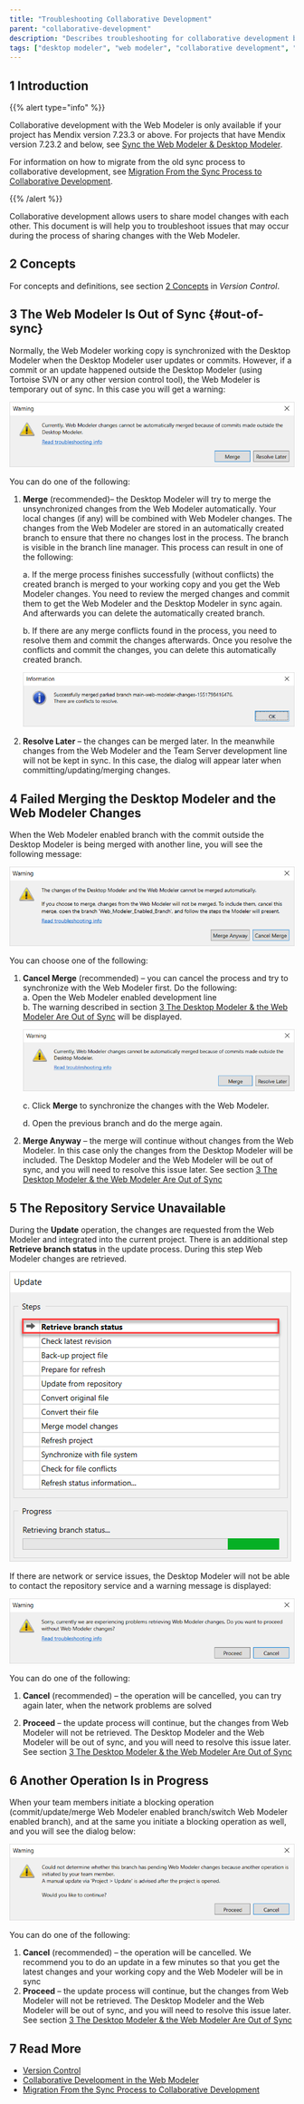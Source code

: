 ```yaml
---
title: "Troubleshooting Collaborative Development"
parent: "collaborative-development"
description: "Describes troubleshooting for collaborative development between the Mendix Desktop Modeler and the Mendix Web Modeler"
tags: ["desktop modeler", "web modeler", "collaborative development", "troubleshooting", "troubleshoot"]
---
```


## 1 Introduction 

{{% alert type="info" %}}

Collaborative development with the Web Modeler is only available if your project has Mendix version 7.23.3 or above. For projects that have Mendix version 7.23.2 and below, see [Sync the Web Modeler & Desktop Modeler](/web-modeler/general-sync-webmodeler-desktopmodeler). 

For information on how to migrate from the old sync process to collaborative development, see [Migration From the Sync Process to Collaborative Development](collaborative-development-migration).

{{% /alert %}}

Collaborative development allows users to share model changes with each other. This document is will help you to troubleshoot issues that may occur during the process of sharing changes with the Web Modeler.

## 2 Concepts

For concepts and definitions, see section [2 Concepts](version-control#concepts) in *Version Control*. 

## 3 The Web Modeler Is Out of Sync {#out-of-sync}

Normally, the Web Modeler working copy is synchronized with the Desktop Modeler when the Desktop Modeler user updates or commits. However, if a commit or an update happened outside the Desktop Modeler (using Tortoise SVN or any other version control tool), the Web Modeler is temporary out of sync. In this case you will get a warning:

![](attachments/collaborative-development-troubleshooting/changes-are-out-of-sync.png)

You can do one of the following:

1.  **Merge** (recommended)–  the Desktop Modeler will try to merge the unsynchronized changes from the Web Modeler automatically. Your local changes (if any) will be combined with Web Modeler changes. The changes from the Web Modeler are stored in an automatically created branch to ensure that there no changes lost in the process. The branch is visible in the branch line manager. This process can result in one of the following: <br/>

	a.  If the merge process finishes successfully (without conflicts) the created branch is merged to your working copy and you get the Web Modeler changes. You need to review the merged changes and commit them to get the Web Modeler and the Desktop Modeler in sync again. And afterwards you can delete the automatically created branch.<br/>

	b. If there are any merge conflicts found in the process, you need to resolve them and commit the changes afterwards. Once you resolve the conflicts and commit the changes, you can delete this automatically created branch.<br/>

	![](attachments/collaborative-development-troubleshooting/automatically-created-branch.png)

2. **Resolve Later** –  the changes can be merged later. In the meanwhile changes from the Web Modeler and the Team Server development line will not be kept in sync. In this case, the dialog will appear later when committing/updating/merging changes. 

## 4 Failed Merging the Desktop Modeler and the Web Modeler Changes 

When the Web Modeler enabled branch with the commit outside the Desktop Modeler is being merged with another line, you will see the following message:

![](attachments/collaborative-development-troubleshooting/cannot-merge-automatically.png)

You can choose one of the following:

1.  **Cancel Merge** (recommended) – you can cancel the process and try to synchronize with the Web Modeler first. Do the following:<br/>
	a.  Open the Web Modeler enabled development line<br/>
	b.  The warning described in section [3 The Desktop Modeler & the Web Modeler Are Out of Sync](#out-of-sync) will be displayed.<br/>

	![](attachments/collaborative-development-troubleshooting/changes-are-out-of-sync.png)<br/>

	c. Click **Merge** to synchronize the changes with the Web Modeler.<br/>

	d. Open the previous branch and do the merge again. 

2. **Merge Anyway** – the merge will continue without changes from the Web Modeler. In this case only the changes from the Desktop Modeler will be included. The Desktop Modeler and the Web Modeler will be out of sync, and you will need to resolve this issue later. See section [3 The Desktop Modeler & the Web Modeler Are Out of Sync](#out-of-sync)

## 5 The Repository Service Unavailable

During the **Update** operation, the changes are requested from the Web Modeler and integrated into the current project.  There is an additional step **Retrieve branch status** in the update process. During this step Web Modeler changes are retrieved. 

![](attachments/collaborative-development-troubleshooting/retrieving-branch-status.png)

If there are network or service issues, the Desktop Modeler will not be able to contact the repository service and a warning message is displayed:

![](attachments/collaborative-development-troubleshooting/changes-are-not-retrieved.png)

You can do one of the following:

1. **Cancel** (recommended) – the operation will be cancelled, you can try again later, when the network problems are solved 

2. **Proceed** – the update process will continue, but the changes from Web Modeler will not be retrieved. The Desktop Modeler and the Web Modeler will be out of sync, and you will need to resolve this issue later. See section [3 The Desktop Modeler & the Web Modeler Are Out of Sync](#out-of-sync)

## 6 Another Operation Is in Progress

When your team members initiate a blocking operation (commit/update/merge Web Modeler enabled branch/switch Web Modeler enabled branch), and at the same you initiate a blocking operation as well, and you will see the dialog below:

![](attachments/collaborative-development-troubleshooting/another-operation-in-progress.png)

You can do one of the following:

1. **Cancel** (recommended) – the operation will be cancelled. We recommend you to do an update in a few minutes so that you get the latest changes and your working copy and the Web Modeler will be in sync
2. **Proceed** – the update process will continue, but the changes from Web Modeler will not be retrieved. The Desktop Modeler and the Web Modeler will be out of sync, and you will need to resolve this issue later. See section [3 The Desktop Modeler & the Web Modeler Are Out of Sync](#out-of-sync)

## 7 Read More

* [Version Control](version-control) 
* [Collaborative Development in the Web Modeler](/web-modeler/general-collaborative-development)
* [Migration From the Sync Process to Collaborative Development](collaborative-development-migration)